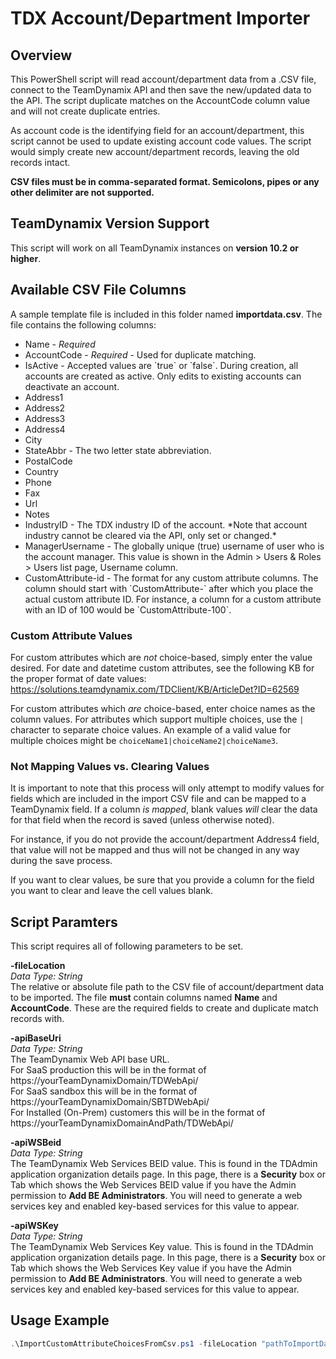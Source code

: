 # TDX Account/Department Importer

## Overview ##
This PowerShell script will read account/department data from a .CSV file, connect to the TeamDynamix API and then save the new/updated data to the API. The script duplicate matches on the AccountCode column value and will not create duplicate entries. 

As account code is the identifying field for an account/department, this script cannot be used to update existing account code values. The script would simply create new account/department records, leaving the old records intact.

**CSV files must be in comma-separated format. Semicolons, pipes or any other delimiter are not supported.**

## TeamDynamix Version Support ##
This script will work on all TeamDynamix instances on **version 10.2 or higher**.

## Available CSV File Columns ##
A sample template file is included in this folder named **importdata.csv**.  The file contains the following columns:

<ul>
  <li>Name - <em>Required</em></li>
  <li>AccountCode - <em>Required</em> - Used for duplicate matching.</li>
  <li>IsActive - Accepted values are `true` or `false`. During creation, all accounts are created as active. Only edits to existing accounts can deactivate an account.</li>
  <li>Address1</li>
  <li>Address2</li>
  <li>Address3</li>
  <li>Address4</li>
  <li>City</li>
  <li>StateAbbr - The two letter state abbreviation.</li>
  <li>PostalCode</li>
  <li>Country</li>
  <li>Phone</li>
  <li>Fax</li>
  <li>Url</li>
  <li>Notes</li>
  <li>IndustryID - The TDX industry ID of the account. *Note that account industry cannot be cleared via the API, only set or changed.*</li>
  <li>ManagerUsername - The globally unique (true) username of user who is the account manager. This value is shown in the Admin > Users & Roles > Users list page, Username column.</li>
  <li>CustomAttribute-id - The format for any custom attribute columns. The column should start with `CustomAttribute-` after which you place the actual custom attribute ID. For instance, a column for a custom attribute with an ID of 100 would be `CustomAttribute-100`.</li>
</ul>

### Custom Attribute Values ###
For custom attributes which are *not* choice-based, simply enter the value desired. For date and datetime custom attributes, see the following KB for the proper format of date values: 
https://solutions.teamdynamix.com/TDClient/KB/ArticleDet?ID=62569

For custom attributes which *are* choice-based, enter choice names as the column values. For attributes which support multiple choices, use the `|` character to separate choice values. An example of a valid value for multiple choices might be `choiceName1|choiceName2|choiceName3`.

### Not Mapping Values vs. Clearing Values ###
It is important to note that this process will only attempt to modify values for fields which are included in the import CSV file and can be mapped to a TeamDynamix field. If a column *is mapped*, blank values *will* clear the data for that field when the record is saved (unless otherwise noted).

For instance, if you do not provide the account/department Address4 field, that value will not be mapped and thus will not be changed in any way during the save process.

If you want to clear values, be sure that you provide a column for the field you want to clear and leave the cell values blank.

## Script Paramters ##
This script requires all of following parameters to be set.

**-fileLocation**  
*Data Type: String*  
The relative or absolute file path to the CSV file of account/department data to be imported. The file **must** contain columns named **Name** and **AccountCode**. These are the required fields to create and duplicate match records with.

**-apiBaseUri**  
*Data Type: String*  
The TeamDynamix Web API base URL.  
For SaaS production this will be in the format of https://yourTeamDynamixDomain/TDWebApi/  
For SaaS sandbox this will be in the format of https://yourTeamDynamixDomain/SBTDWebApi/  
For Installed (On-Prem) customers this will be in the format of https://yourTeamDynamixDomainAndPath/TDWebApi/

**-apiWSBeid**  
*Data Type: String*  
The TeamDynamix Web Services BEID value. This is found in the TDAdmin application organization details page. In this page, there is a **Security** box or Tab which shows the Web Services BEID value if you have the Admin permission to **Add BE Administrators**. You will need to generate a web services key and enabled key-based services for this value to appear.

**-apiWSKey**  
*Data Type: String*  
The TeamDynamix Web Services Key value. This is found in the TDAdmin application organization details page. In this page, there is a **Security** box or Tab which shows the Web Services Key value if you have the Admin permission to **Add BE Administrators**. You will need to generate a web services key and enabled key-based services for this value to appear.

## Usage Example ##
```powershell
.\ImportCustomAttributeChoicesFromCsv.ps1 -fileLocation "pathToImportData\importData.csv" -apiBaseUri "https://yourTeamDynamixDomain/TDWebApi/" -apiWSBeid "apiWSBeidFromTDAdmin" -apiWSKey "apiWSKeyFromTDAdmin"
```